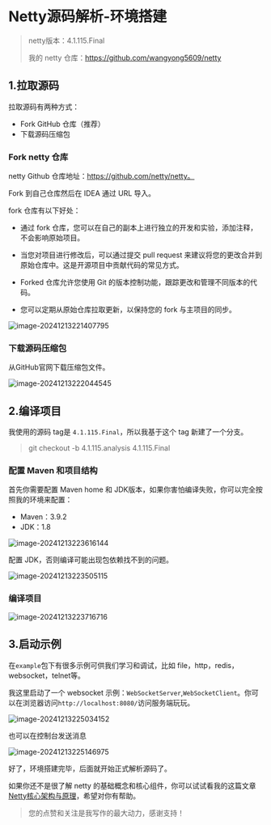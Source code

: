 # Netty源码解析-环境搭建

> netty版本：4.1.115.Final
>
> 我的 netty 仓库：https://github.com/wangyong5609/netty

## 1.拉取源码

拉取源码有两种方式：

- Fork GitHub 仓库（推荐）
- 下载源码压缩包

### Fork netty 仓库

netty Github 仓库地址：https://github.com/netty/netty。

Fork 到自己仓库然后在 IDEA 通过 URL 导入。

fork 仓库有以下好处：

- 通过 fork 仓库，您可以在自己的副本上进行独立的开发和实验，添加注释，不会影响原始项目。

- 当您对项目进行修改后，可以通过提交 pull request 来建议将您的更改合并到原始仓库中。这是开源项目中贡献代码的常见方式。
- Forked 仓库允许您使用 Git 的版本控制功能，跟踪更改和管理不同版本的代码。
- 您可以定期从原始仓库拉取更新，以保持您的 fork 与主项目的同步。

![image-20241213221407795](https://qny.bbbwdc.com/blog/image-20241213221407795.png)

### 下载源码压缩包

从GitHub官网下载压缩包文件。

![image-20241213222044545](https://qny.bbbwdc.com/blog/image-20241213222044545.png)

## 2.编译项目

我使用的源码 tag是 `4.1.115.Final`，所以我基于这个 tag 新建了一个分支。

> git checkout -b 4.1.115.analysis 4.1.115.Final 

### 配置 Maven 和项目结构

首先你需要配置 Maven home 和 JDK版本，如果你害怕编译失败，你可以完全按照我的环境来配置：

- Maven：3.9.2
- JDK：1.8

![image-20241213223616144](https://qny.bbbwdc.com/blog/image-20241213223616144.png)

配置 JDK，否则编译可能出现包依赖找不到的问题。

![image-20241213223505115](https://qny.bbbwdc.com/blog/image-20241213223505115.png)

### 编译项目

![image-20241213223716716](https://qny.bbbwdc.com/blog/image-20241213223716716.png)

## 3.启动示例

在`example`包下有很多示例可供我们学习和调试，比如 file，http，redis，websocket，telnet等。

我这里启动了一个 websocket 示例：`WebSocketServer`,`WebSocketClient`。你可以在浏览器访问`http://localhost:8080/`访问服务端玩玩。

![image-20241213225034152](https://qny.bbbwdc.com/blog/image-20241213225034152.png)

也可以在控制台发送消息

![image-20241213225146975](https://qny.bbbwdc.com/blog/image-20241213225146975.png)

好了，环境搭建完毕，后面就开始正式解析源码了。

如果你还不是很了解 netty 的基础概念和核心组件，你可以试试看我的这篇文章[Netty核心架构与原理](https://juejin.cn/post/7447489519589195828)，希望对你有帮助。



>  您的点赞和关注是我写作的最大动力，感谢支持！

